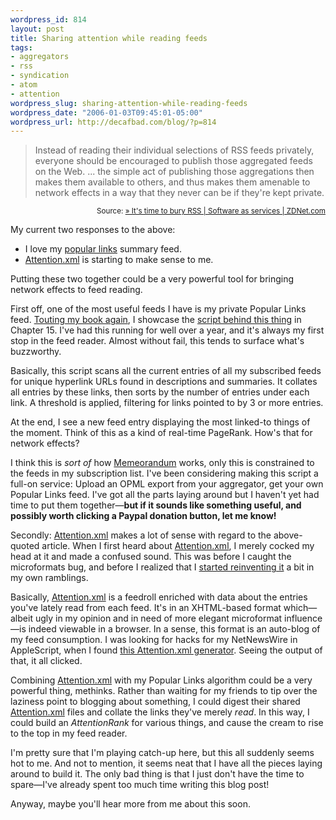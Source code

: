 ```yaml
--- 
wordpress_id: 814
layout: post
title: Sharing attention while reading feeds
tags: 
- aggregators
- rss
- syndication
- atom
- attention
wordpress_slug: sharing-attention-while-reading-feeds
wordpress_date: "2006-01-03T09:45:01-05:00"
wordpress_url: http://decafbad.com/blog/?p=814
---
```

<blockquote cite="http://blogs.zdnet.com/SAAS/?p=82">Instead of reading their individual selections of RSS feeds privately, everyone should be encouraged to publish those aggregated feeds on the Web. ... the simple act of publishing those aggregations then makes them available to others, and thus makes them amenable to network effects in a way that they never can be if they're kept private.</blockquote>
<small style="text-align:right; display:block">Source: <a href="http://blogs.zdnet.com/SAAS/?p=82">» It's time to bury RSS | Software as services | ZDNet.com</a></small>

My current two responses to the above:

* I love my [popular links][pl] summary feed.
* [Attention.xml][att] is starting to make sense to me.

Putting these two together could be a very powerful tool for bringing network effects to feed reading.

First off, one of the most useful feeds I have is my private Popular Links feed.  [Touting my book again][book], I showcase the [script behind this thing][pl] in Chapter 15.  I've had this running for well over a year, and it's always my first stop in the feed reader.  Almost without fail, this tends to surface what's buzzworthy.

Basically, this script scans all the current entries of all my subscribed feeds for unique hyperlink URLs found in descriptions and summaries.  It collates all entries by these links, then sorts by the number of entries under each link.  A threshold is applied, filtering for links pointed to by 3 or more entries.  

At the end, I see a new feed entry displaying the most linked-to things of the moment.  Think of this as a kind of real-time PageRank.  How's that for network effects?

I think this is *sort of* how [Memeorandum][meme] works, only this is constrained to the feeds in my subscription list.  I've been considering making this script a full-on service:  Upload an OPML export from your aggregator, get your own Popular Links feed.  I've got all the parts laying around but I haven't yet had time to put them together—**but if it sounds like something useful, and possibly worth clicking a Paypal donation button, let me know!**

Secondly:  [Attention.xml][att] makes a lot of sense with regard to the above-quoted article.  When I first heard about [Attention.xml][att], I merely cocked my head at it and made a confused sound.  This was before I caught the microformats bug, and before I realized that I [started reinventing it][blogroll] a bit in my own ramblings.

Basically, [Attention.xml][att] is a feedroll enriched with data about the entries you've lately read from each feed.  It's in an XHTML-based format which—albeit ugly in my opinion and in need of more elegant microformat influence—is indeed viewable in a browser.  In a sense, this format is an auto-blog of my feed consumption.  I was looking for hacks for my NetNewsWire in AppleScript, when I found [this Attention.xml generator][gen].  Seeing the output of that, it all clicked.

Combining [Attention.xml][att] with my Popular Links algorithm could be a very powerful thing, methinks.  Rather than waiting for my friends to tip over the laziness point to blogging about something, I could digest their shared [Attention.xml][att] files and collate the links they've merely *read*.  In this way, I could build an *AttentionRank* for various things, and cause the cream to rise to the top in my feed reader.

I'm pretty sure that I'm playing catch-up here, but this all suddenly seems hot to me.  And not to mention, it seems neat that I have all the pieces laying around to build it.  The only bad thing is that I just don't have the time to spare—I've already spent too much time writing this blog post!

Anyway, maybe you'll hear more from me about this soon.

[gen]: http://decafbad.com/blog/2005/12/01/blogrolls-grow-up-to-become-feedrolls
[blogroll]: http://decafbad.com/blog/2005/12/01/blogrolls-grow-up-to-become-feedrolls
[att]: http://tantek.com/presentations/2005/01/attentionxml.html
[meme]: http://memeorandum.com/
[pl]: http://decafbad.com/trac/browser/trunk/hacking_rss_and_atom/ch15_popular_links.py
[book]: http://www.amazon.com/exec/obidos/ASIN/0764597582/0xdecafbad01-20?creative=327641&camp=14573&link_code=as1
